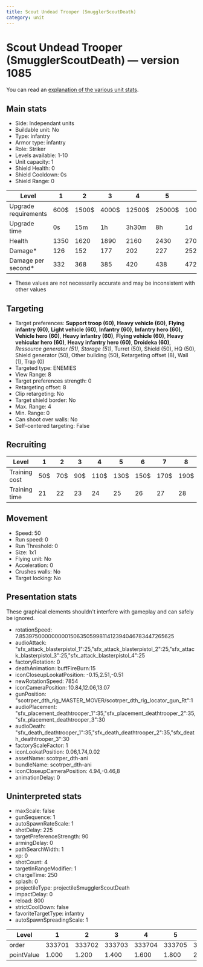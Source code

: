 ```yaml
---
title: Scout Undead Trooper (SmugglerScoutDeath)
category: unit
---
```


# Scout Undead Trooper (SmugglerScoutDeath) — version 1085

You can read an [explanation  of the various unit stats](unitexplained.md).

## Main stats

  * Side: Independant units
  * Buildable unit: No
  * Type: infantry
  * Armor type: infantry
  * Role: Striker
  * Levels available: 1-10
  * Unit capacity: 1
  * Shield Health: 0
  * Shield Cooldown: 0s
  * Shield Range: 0

|Level               |1   |2    |3    |4     |5     |6      |7      |8      |9       |10      |
|--------------------|----|-----|-----|------|------|-------|-------|-------|--------|--------|
|Upgrade requirements|600$|1500$|4000$|12500$|25000$|100000$|160000$|320000$|1000000$|1750000$|
|Upgrade time        |0s  |15m  |1h   |3h30m |8h    |1d     |2d     |3d12h  |5d      |1w1d    |
|Health              |1350|1620 |1890 |2160  |2430  |2700   |2970   |3240   |3510    |4050    |
|Damage*             |126 |152  |177  |202   |227   |252    |278    |303    |328     |378     |
|Damage per second*  |332 |368  |385  |420   |438   |472    |490    |542    |578     |630     |

* These values are not necessarily accurate and may be inconsistent with other values

## Targeting

  * Target preferences: **Support troop (60)**, **Heavy vehicle (60)**, **Flying infantry (60)**, **Light vehicle (60)**, **Infantry (60)**, **Infantry hero (60)**, **Vehicle hero (60)**, **Heavy infantry (60)**, **Flying vehicle (60)**, **Heavy vehicular hero (60)**, **Heavy infantry hero (60)**, **Droideka (60)**, _Ressource generator (51)_, _Storage (51)_, Turret (50), Shield (50), HQ (50), Shield generator (50), Other building (50), Retargeting offset (8), Wall (1), Trap (0)
  * Targeted type: ENEMIES
  * View Range: 8
  * Target preferences strength: 0
  * Retargeting offset: 8
  * Clip retargeting: No
  * Target shield border: No
  * Max. Range: 4
  * Min. Range: 0
  * Can shoot over walls: No
  * Self-centered targeting: False

## Recruiting

|Level        |1  |2  |3  |4   |5   |6   |7   |8   |9   |10  |
|-------------|---|---|---|----|----|----|----|----|----|----|
|Training cost|50$|70$|90$|110$|130$|150$|170$|190$|210$|230$|
|Training time|21 |22 |23 |24  |25  |26  |27  |28  |29  |30  |

## Movement

  * Speed: 50
  * Run speed: 0
  * Run Threshold: 0
  * Size: 1x1
  * Flying unit: No
  * Acceleration: 0
  * Crushes walls: No
  * Target locking: No

## Presentation stats

These graphical elements shouldn't interfere with gameplay and can safely be ignored.

  * rotationSpeed: 7.8539750000000001506350599811412394046783447265625
  * audioAttack: "sfx_attack_blasterpistol_1":25,"sfx_attack_blasterpistol_2":25,"sfx_attack_blasterpistol_3":25,"sfx_attack_blasterpistol_4":25
  * factoryRotation: 0
  * deathAnimation: buffFireBurn:15
  * iconCloseupLookatPosition: -0.15,2.51,-0.51
  * newRotationSpeed: 7854
  * iconCameraPosition: 10.84,12.06,13.07
  * gunPosition: "scotrper_dth_rig_MASTER_MOVER/scotrper_dth_rig_locator_gun_Rt":1
  * audioPlacement: "sfx_placement_deathtrooper_1":35,"sfx_placement_deathtrooper_2":35,"sfx_placement_deathtrooper_3":30
  * audioDeath: "sfx_death_deathtrooper_1":35,"sfx_death_deathtrooper_2":35,"sfx_death_deathtrooper_3":30
  * factoryScaleFactor: 1
  * iconLookatPosition: 0.06,1.74,0.02
  * assetName: scotrper_dth-ani
  * bundleName: scotrper_dth-ani
  * iconCloseupCameraPosition: 4.94,-0.46,8
  * animationDelay: 0

## Uninterpreted stats

  * maxScale: false
  * gunSequence: 1
  * autoSpawnRateScale: 1
  * shotDelay: 225
  * targetPreferenceStrength: 90
  * armingDelay: 0
  * pathSearchWidth: 1
  * xp: 0
  * shotCount: 4
  * targetInRangeModifier: 1
  * chargeTime: 250
  * splash: 0
  * projectileType: projectileSmugglerScoutDeath
  * impactDelay: 0
  * reload: 800
  * strictCoolDown: false
  * favoriteTargetType: infantry
  * autoSpawnSpreadingScale: 1

|Level     |1     |2     |3     |4     |5     |6     |7     |8     |9     |10    |
|----------|------|------|------|------|------|------|------|------|------|------|
|order     |333701|333702|333703|333704|333705|333706|333707|333708|333709|333710|
|pointValue|1.000 |1.200 |1.400 |1.600 |1.800 |2.000 |2.200 |2.400 |2.600 |3.000 |

